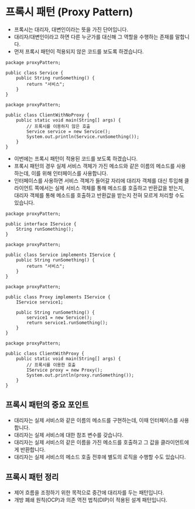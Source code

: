 # 프록시 패턴 (Proxy Pattern)
* 프록시는 대리자, 대변인이라는 뜻을 가진 단어입니다.
* 대리자/대변인이라고 하면 다른 누군가를 대신해 그 역할을 수행하는 존재를 말합니다.
* 먼저 프록시 패턴이 적용되지 않은 코드를 보도록 하겠습니다.
```
package proxyPattern;

public class Service {
    public String runSomething() {
        return "서비스";
    }
}
```
```
package proxyPattern;

public class ClientWithNoProxy {
    public static void main(String[] args) {
        // 프록시를 이용하지 않은 호출
        Service service = new Service();
        System.out.println(Service.runSomething());
    }
}
```

* 이번에는 프록시 패턴이 적용된 코드를 보도록 하겠습니다.
* 프록시 패턴의 경우 실제 서비스 객체가 가진 메소드와 같은 이름의 메소드를 사용하는데, 이를 위해 인터페이스를 사용합니다.
* 인터페이스를 사용하면 서비스 객체가 들어갈 자리에 대리자 객체를 대신 투입해 
클라이언트 쪽에서는 실제 서비스 객체를 통해 메소드를 호출하고 반환값을 받는지, 
대리자 객체를 통해 메소드를 호출하고 반환값을 받는지 전혀 모르게 처리할 수도 있습니다.
```
package proxyPattern;

public interface IService {
    String runSomething();
}
```
```
package proxyPattern;

public class Service implements IService {
    public String runSomething() {
        return "서비스";
    }
}
```
```
package proxyPattern;

public class Proxy implements IService {
    IService service1;
    
    public String runSomething() {
        service1 = new Service();
        return service1.runSomething();
    }
}
```
```
package proxyPattern;

public class ClientWithProxy {
    public static void main(String[] args) {
        // 프록시를 이용한 호출
        IService proxy = new Proxy();
        System.out.println(proxy.runSomething());
    }
}
```

## 프록시 패턴의 중요 포인트
* 대리자는 실제 서비스와 같은 이름의 메소드를 구현하는데, 이때 인터페이스를 사용합니다.
* 대리자는 실제 서비스에 대한 참조 변수를 갖습니다.
* 대리자는 실제 서비스의 같은 이름을 가진 메소드를 호출하고 그 값을 클라이언트에게 반환합니다.
* 대리자는 실제 서비스의 메소드 호출 전후에 별도의 로직을 수행할 수도 있습니다.

## 프록시 패턴 정리
* 제어 흐름을 조정하기 위한 목적으로 중간에 대리자를 두는 패턴입니다.
* 개방 폐쇄 원칙(OCP)과 의존 역전 법칙(DIP)이 적용된 설계 패턴입니다.
